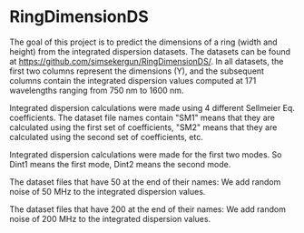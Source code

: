 # RingDimensionDS
The goal of this project is to predict the dimensions of a ring (width and height) from the integrated dispersion datasets. The datasets can be found at https://github.com/simsekergun/RingDimensionDS/. In all datasets, the first two columns represent the dimensions (Y), and the subsequent columns contain the integrated dispersion values computed at 171 wavelengths ranging from 750 nm to 1600 nm.

Integrated dispersion calculations were made using 4 different Sellmeier Eq. coefficients. The dataset file names contain "SM1" means that they are calculated using the first set of coefficients, "SM2" means that they are calculated using the second set of coefficients, etc. 

Integrated dispersion calculations were made for the first two modes. So Dint1 means the first mode, Dint2 means the second mode.

The dataset files that have 50 at the end of their names: We add random noise of 50 MHz to the integrated dispersion values.

The dataset files that have 200 at the end of their names: We add random noise of 200 MHz to the integrated dispersion values.
